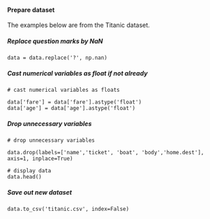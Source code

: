 #### Prepare dataset 

The examples below are from the Titanic dataset. 

##### Replace question marks by NaN

`data = data.replace('?', np.nan)`


##### Cast numerical variables as float if not already
```
# cast numerical variables as floats

data['fare'] = data['fare'].astype('float')
data['age'] = data['age'].astype('float')
```

##### Drop unnecessary variables
```
# drop unnecessary variables

data.drop(labels=['name','ticket', 'boat', 'body','home.dest'], axis=1, inplace=True)

# display data
data.head()
```


##### Save out new dataset
`data.to_csv('titanic.csv', index=False)`